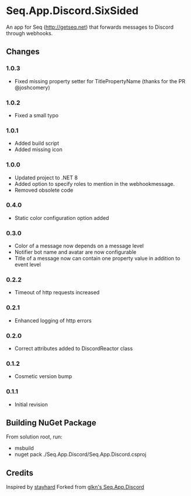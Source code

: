 # Seq.App.Discord.SixSided

An app for Seq (http://getseq.net) that forwards messages to Discord through webhooks.

## Changes

### 1.0.3

- Fixed missing property setter for TitlePropertyName (thanks for the PR @joshcomery)

### 1.0.2

- Fixed a small typo

### 1.0.1

- Added build script
- Added missing icon

### 1.0.0

- Updated project to .NET 8
- Added option to specify roles to mention in the webhookmessage.
- Removed obsolete code

### 0.4.0

- Static color configuration option added

### 0.3.0

- Color of a message now depends on a message level
- Notifier bot name and avatar are now configurable
- Title of a message now can contain one property value in addition to event level

### 0.2.2

- Timeout of http requests increased

### 0.2.1

- Enhanced logging of http errors

### 0.2.0

- Correct attributes added to DiscordReactor class

### 0.1.2

- Cosmetic version bump

### 0.1.1

- Initial revision

## Building NuGet Package

From solution root, run:

- msbuild
- nuget pack ./Seq.App.Discord/Seq.App.Discord.csproj

## Credits

Inspired by [stayhard](https://github.com/stayhard/Seq.App.HipChat)
Forked from [glkn's Seq.App.Discord](https://github.com/glkn/Seq.App.Discord)
